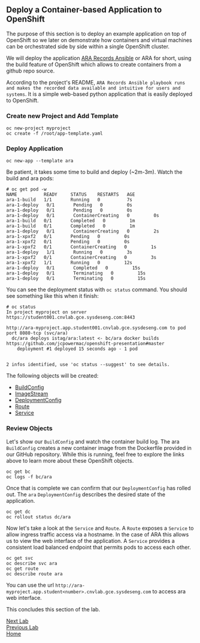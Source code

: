 ## Deploy a Container-based Application to OpenShift

The purpose of this section is to deploy an example application on top of OpenShift so we later on demonstrate how containers and virtual machines can be orchestrated side by side within a single OpenShift cluster.

We will deploy the application [ARA Records Ansible](https://github.com/openstack/ara) or ARA for short, using the build feature of OpenShift which allows to create containers from a github repo source.

According to the project's README, `ARA Records Ansible playbook runs and makes the recorded data available and intuitive for users and systems`. It is a simple web-based python application that is easily deployed to OpenShift.

### Create new Project and Add Template

```
oc new-project myproject
oc create -f /root/app-template.yaml
```

### Deploy Application

```
oc new-app --template ara
```
Be patient, it takes some time to build and deploy (~2m-3m). Watch the build and ara pods:

```
# oc get pod -w
NAME          READY     STATUS    RESTARTS   AGE
ara-1-build   1/1       Running   0          7s
ara-1-deploy   0/1       Pending   0         0s
ara-1-deploy   0/1       Pending   0         0s
ara-1-deploy   0/1       ContainerCreating   0         0s
ara-1-build   0/1       Completed   0         1m
ara-1-build   0/1       Completed   0         1m
ara-1-deploy   0/1       ContainerCreating   0         2s
ara-1-xpxf2   0/1       Pending   0         0s
ara-1-xpxf2   0/1       Pending   0         0s
ara-1-xpxf2   0/1       ContainerCreating   0         1s
ara-1-deploy   1/1       Running   0         3s
ara-1-xpxf2   0/1       ContainerCreating   0         3s
ara-1-xpxf2   1/1       Running   0         12s
ara-1-deploy   0/1       Completed   0         15s
ara-1-deploy   0/1       Terminating   0         15s
ara-1-deploy   0/1       Terminating   0         15s
```

You can see the deployment status with `oc status` command. You should see something like this when it finish:

```
# oc status
In project myproject on server https://student001.cnvlab.gce.sysdeseng.com:8443

http://ara-myproject.app.student001.cnvlab.gce.sysdeseng.com to pod port 8080-tcp (svc/ara)
  dc/ara deploys istag/ara:latest <- bc/ara docker builds https://github.com/jcpowermac/openshift-presentation#master 
    deployment #1 deployed 15 seconds ago - 1 pod


2 infos identified, use 'oc status --suggest' to see details.

```

The following objects will be created:

- [BuildConfig](https://docs.openshift.org/latest/dev_guide/builds/build_strategies.html#docker-strategy-options) 
- [ImageStream](https://docs.openshift.org/latest/dev_guide/managing_images.html) 
- [DeploymentConfig](https://docs.openshift.org/latest/dev_guide/deployments/how_deployments_work.html)
- [Route](https://docs.openshift.org/latest/dev_guide/routes.html)
- [Service](https://docs.openshift.org/latest/architecture/core_concepts/pods_and_services.html#services)

### Review Objects

Let's show our `BuildConfig` and watch the container build log. The ara `BuildConfig` creates a new container image from the Dockerfile provided in our GitHub repository. While this is running, feel free to explore the links above to learn more about these OpenShift objects.

```
oc get bc
oc logs -f bc/ara
```

Once that is complete we can confirm that our `DeploymentConfig` has rolled out. The `ara` `DeploymentConfig` 
describes the desired state of the application. 

```
oc get dc
oc rollout status dc/ara
```

Now let's take a look at the `Service` and `Route`. A `Route` exposes a `Service` to allow ingress traffic access via a hostname.
In the case of ARA this allows us to view the web interface of the application.
A `Service` provides a consistent load balanced endpoint that permits pods to access each other. 


```
oc get svc
oc describe svc ara
oc get route
oc describe route ara
```

You can use the url `http://ara-myproject.app.student<number>.cnvlab.gce.sysdeseng.com` to access ara web interface.

This concludes this section of the lab.

[Next Lab](../lab5/lab5.md)\
[Previous Lab](../lab3/lab3.md)\
[Home](../../README.md)
